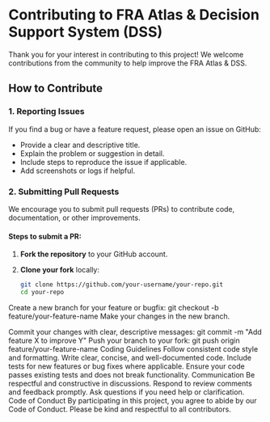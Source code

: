 # Contributing to FRA Atlas & Decision Support System (DSS)

Thank you for your interest in contributing to this project! We welcome contributions from the community to help improve the FRA Atlas & DSS.

## How to Contribute

### 1. Reporting Issues

If you find a bug or have a feature request, please open an issue on GitHub:

- Provide a clear and descriptive title.
- Explain the problem or suggestion in detail.
- Include steps to reproduce the issue if applicable.
- Add screenshots or logs if helpful.

### 2. Submitting Pull Requests

We encourage you to submit pull requests (PRs) to contribute code, documentation, or other improvements.

#### Steps to submit a PR:

1. **Fork the repository** to your GitHub account.

2. **Clone your fork** locally:

   ```bash
   git clone https://github.com/your-username/your-repo.git
   cd your-repo

Create a new branch for your feature or bugfix:
git checkout -b feature/your-feature-name
Make your changes in the new branch.

Commit your changes with clear, descriptive messages:
git commit -m "Add feature X to improve Y"
Push your branch to your fork:
git push origin feature/your-feature-name
Coding Guidelines
Follow consistent code style and formatting.
Write clear, concise, and well-documented code.
Include tests for new features or bug fixes where applicable.
Ensure your code passes existing tests and does not break functionality.
Communication
Be respectful and constructive in discussions.
Respond to review comments and feedback promptly.
Ask questions if you need help or clarification.
Code of Conduct
By participating in this project, you agree to abide by our Code of Conduct. Please be kind and respectful to all contributors.


